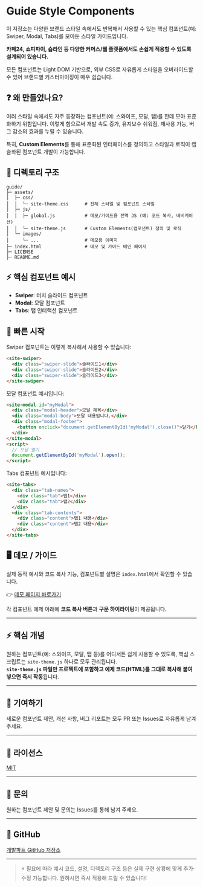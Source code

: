 # Guide Style Components

이 저장소는 다양한 브랜드 스타일 속에서도 반복해서 사용할 수 있는 핵심 컴포넌트(예: Swiper, Modal, Tabs)를 모아둔 스타일 가이드입니다.

**카페24, 쇼피파이, 숍라인 등 다양한 커머스/웹 플랫폼에서도 손쉽게 적용할 수 있도록 설계되어 있습니다.**

모든 컴포넌트는 Light DOM 기반으로, 외부 CSS로 자유롭게 스타일을 오버라이드할 수 있어 브랜드별 커스터마이징이 매우 쉽습니다.

## ❓ 왜 만들었나요?
여러 스타일 속에서도 자주 등장하는 컴포넌트(예: 스와이프, 모달, 탭)를 한데 모아 표준화하기 위함입니다. 이렇게 함으로써 개발 속도 증가, 유지보수 쉬워짐, 재사용 가능, 버그 감소의 효과를 누릴 수 있습니다.

특히, **Custom Elements**를 통해 표준화된 인터페이스를 정의하고 스타일과 로직이 캡슐화된 컴포넌트 개발이 가능합니다.

## 📁 디렉토리 구조
```
guide/
├─ assets/
│  ├─ css/
│  │  └─ site-theme.css      # 전체 스타일 및 컴포넌트 스타일
│  ├─ js/
│  │  ├─ global.js           # 데모/가이드용 전역 JS (예: 코드 복사, 네비게이션)
│  │  └─ site-theme.js       # Custom Elements(컴포넌트) 정의 및 로직
│  └─ images/
│     └─ ...                 # 데모용 이미지
├─ index.html                # 데모 및 가이드 메인 페이지
├─ LICENSE
├─ README.md
```

## ⚡ 핵심 컴포넌트 예시
- **Swiper**: 터치 슬라이드 컴포넌트
- **Modal**: 모달 컴포넌트
- **Tabs**: 탭 인터랙션 컴포넌트

## 🚀 빠른 시작
Swiper 컴포넌트는 이렇게 복사해서 사용할 수 있습니다:
```html
<site-swiper>
  <div class="swiper-slide">슬라이드1</div>
  <div class="swiper-slide">슬라이드2</div>
  <div class="swiper-slide">슬라이드3</div>
</site-swiper>
```

모달 컴포넌트 예시입니다:
```html
<site-modal id="myModal">
  <div class="modal-header">모달 제목</div>
  <div class="modal-body">모달 내용입니다.</div>
  <div class="modal-footer">
    <button onclick="document.getElementById('myModal').close()">닫기</button>
  </div>
</site-modal>
<script>
  // 모달 열기
  document.getElementById('myModal').open();
</script>
```

Tabs 컴포넌트 예시입니다:
```html
<site-tabs>
  <div class="tab-names">
    <div class="tab">탭1</div>
    <div class="tab">탭2</div>
  </div>
  <div class="tab-contents">
    <div class="content">탭1 내용</div>
    <div class="content">탭2 내용</div>
  </div>
</site-tabs>
```

## 🖥️ 데모 / 가이드
실제 동작 예시와 코드 복사 기능, 컴포넌트별 설명은 `index.html`에서 확인할 수 있습니다.

👉 [데모 페이지 바로가기](https://adapt-dev-ops.github.io/style-guide/index.html)

각 컴포넌트 예제 아래에 **코드 복사 버튼**과 **구문 하이라이팅**이 제공됩니다.

---

## ⚡️ 핵심 개념
원하는 컴포넌트(예: 스와이프, 모달, 탭 등)를 어디서든 쉽게 사용할 수 있도록, 핵심 스크립트는 `site-theme.js` 하나로 모두 관리됩니다.  
**`site-theme.js` 파일만 프로젝트에 포함하고 예제 코드(HTML)를 그대로 복사해 붙여 넣으면 즉시 작동**됩니다.

---

## 👥 기여하기
새로운 컴포넌트 제안, 개선 사항, 버그 리포트는 모두 PR 또는 Issues로 자유롭게 남겨 주세요.

---

## 📝 라이선스
[MIT](LICENSE)

---

## 📧 문의
원하는 컴포넌트 제안 및 문의는 Issues를 통해 남겨 주세요.

---

## 🔗 GitHub
[개발파트 GitHub 저장소](https://github.com/adapt-dev-ops/style-guide)

---

> ⚡️ 필요에 따라 예시 코드, 설명, 디렉토리 구조 등은 실제 구현 상황에 맞게 추가·수정 가능합니다. 원하시면 즉시 적용해 드릴 수 있습니다!
